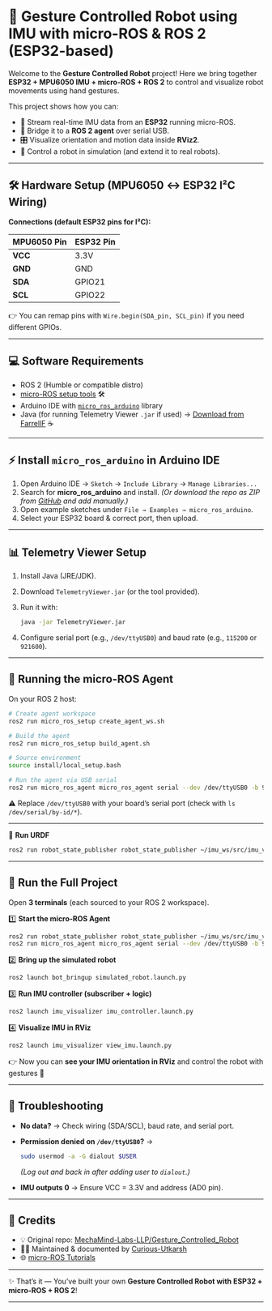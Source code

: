 # 🤖 Gesture Controlled Robot using IMU with micro-ROS & ROS 2 (ESP32-based)

Welcome to the **Gesture Controlled Robot** project!
Here we bring together **ESP32 + MPU6050 IMU + micro-ROS + ROS 2** to control and visualize robot movements using hand gestures.

This project shows how you can:

* 📡 Stream real-time IMU data from an **ESP32** running micro-ROS.
* 🔗 Bridge it to a **ROS 2 agent** over serial USB.
* 🎛️ Visualize orientation and motion data inside **RViz2**.
* 🦾 Control a robot in simulation (and extend it to real robots).

---

## 🛠️ Hardware Setup (MPU6050 ↔ ESP32 I²C Wiring)

**Connections (default ESP32 pins for I²C):**

| MPU6050 Pin | ESP32 Pin                          |
| ----------- | ---------------------------------- |
| **VCC**     | 3.3V                               |
| **GND**     | GND                                |
| **SDA**     | GPIO21                             |
| **SCL**     | GPIO22                             |

👉 You can remap pins with `Wire.begin(SDA_pin, SCL_pin)` if you need different GPIOs.

---

## 💻 Software Requirements

* ROS 2 (Humble or compatible distro)
* [micro-ROS setup tools](https://micro.ros.org/docs/tutorials/core/first_application_linux/) 🛠️
* Arduino IDE with [`micro_ros_arduino`](https://github.com/micro-ROS/micro_ros_arduino) library
* Java (for running Telemetry Viewer `.jar` if used) → [Download from FarrellF](http://www.farrellf.com/TelemetryViewer/) ☕

---

## ⚡ Install `micro_ros_arduino` in Arduino IDE

1. Open Arduino IDE → `Sketch` → `Include Library` → `Manage Libraries...`
2. Search for **micro\_ros\_arduino** and install.
   *(Or download the repo as ZIP from [GitHub](https://github.com/micro-ROS/micro_ros_arduino) and add manually.)*
3. Open example sketches under `File → Examples → micro_ros_arduino`.
4. Select your ESP32 board & correct port, then upload.

---

## 📊 Telemetry Viewer Setup

1. Install Java (JRE/JDK).
2. Download `TelemetryViewer.jar` (or the tool provided).
3. Run it with:

   ```bash
   java -jar TelemetryViewer.jar
   ```
4. Configure serial port (e.g., `/dev/ttyUSB0`) and baud rate (e.g., `115200` or `921600`).

---

## 🔌 Running the micro-ROS Agent

On your ROS 2 host:

```bash
# Create agent workspace
ros2 run micro_ros_setup create_agent_ws.sh

# Build the agent
ros2 run micro_ros_setup build_agent.sh

# Source environment
source install/local_setup.bash

# Run the agent via USB serial
ros2 run micro_ros_agent micro_ros_agent serial --dev /dev/ttyUSB0 -b 921600 -v4
```

⚠️ Replace `/dev/ttyUSB0` with your board’s serial port (check with `ls /dev/serial/by-id/*`).

---

🧩 **Run URDF**

```bash
ros2 run robot_state_publisher robot_state_publisher ~/imu_ws/src/imu_visualizer/urdf/imu_cube.urdf & rviz2
```
---

## 🚀 Run the Full Project

Open **3 terminals** (each sourced to your ROS 2 workspace).

1️⃣ **Start the micro-ROS Agent**

```bash
ros2 run robot_state_publisher robot_state_publisher ~/imu_ws/src/imu_visualizer/urdf/imu_cube.urdf & rviz2
ros2 run micro_ros_agent micro_ros_agent serial --dev /dev/ttyUSB0 -b 921600 -v4
```

2️⃣ **Bring up the simulated robot**

```bash
ros2 launch bot_bringup simulated_robot.launch.py
```

3️⃣ **Run IMU controller (subscriber + logic)**

```bash
ros2 launch imu_visualizer imu_controller.launch.py
```

4️⃣ **Visualize IMU in RViz**

```bash
ros2 launch imu_visualizer view_imu.launch.py
```

👉 Now you can **see your IMU orientation in RViz** and control the robot with gestures 🎉

---

## 🧩 Troubleshooting

* **No data?** → Check wiring (SDA/SCL), baud rate, and serial port.
* **Permission denied on `/dev/ttyUSB0`?** →

  ```bash
  sudo usermod -a -G dialout $USER
  ```

  *(Log out and back in after adding user to `dialout`.)*
* **IMU outputs 0** → Ensure VCC = 3.3V and address (AD0 pin).

---

## 🙌 Credits

* 💡 Original repo: [MechaMind-Labs-LLP/Gesture\_Controlled\_Robot](https://github.com/MechaMind-Labs-LLP/Gesture_Controlled_Robot)
* 🧑‍💻 Maintained & documented by [Curious-Utkarsh](https://github.com/Curious-Utkarsh)
* 🌐 [micro-ROS Tutorials](https://micro.ros.org/docs/tutorials/core/first_application_linux/)

---

✨ That’s it — You’ve built your own **Gesture Controlled Robot with ESP32 + micro-ROS + ROS 2**!

---
